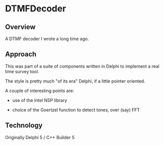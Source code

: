 # DTMFDecoder

## Overview 

A DTMF decoder I wrote a long time ago.

## Approach

This was part of a suite of components written in Delphi to implement a real time survey tool.

The style is pretty much "of its era" Delphi, if a little pointer oriented.

A couple of interesting points are:
+ use of the Intel NSP library

+ choice of the Goertzel function to detect tones, over (say) FFT 

## Technology

Originally Delphi 5 / C++ Builder 5


